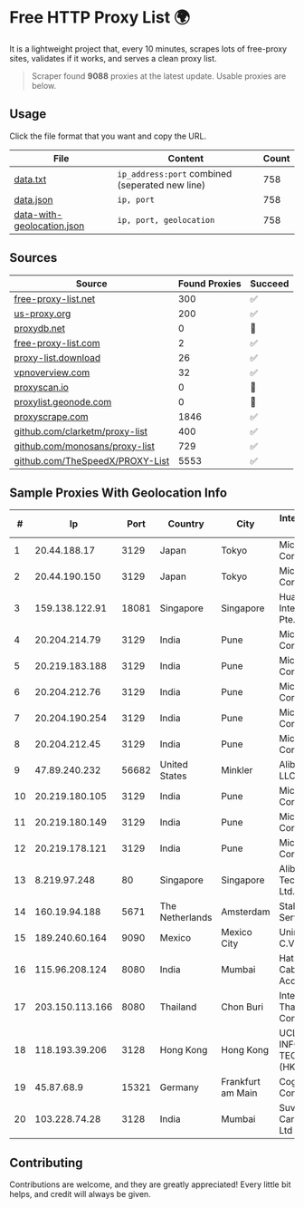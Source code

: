 
# Free HTTP Proxy List 🌍

It is a lightweight project that, every 10 minutes, scrapes lots of free-proxy sites, validates if it works, and serves a clean proxy list.


> Scraper found **9088** proxies at the latest update. Usable proxies are below.

## Usage

Click the file format that you want and copy the URL.


|File|Content|Count|
|----|-------|-----|
|[data.txt](https://raw.githubusercontent.com/themiralay/Proxy-List-World/master/data.txt)|`ip_address:port` combined (seperated new line)|758|
|[data.json](https://raw.githubusercontent.com/themiralay/Proxy-List-World/master/data.json)|`ip, port`|758|
|[data-with-geolocation.json](https://raw.githubusercontent.com/themiralay/Proxy-List-World/master/data-with-geolocation.json)|`ip, port, geolocation`|758|

## Sources

|Source|Found Proxies|Succeed|
|------|-------------|-------|
|[free-proxy-list.net](https://free-proxy-list.net)|300|✅|
|[us-proxy.org](https://www.us-proxy.org)|200|✅|
|[proxydb.net](http://proxydb.net)|0|🚫|
|[free-proxy-list.com](https://free-proxy-list.com/?page=&port=&type%5B%5D=http&type%5B%5D=https&up_time=0&search=Search)|2|✅|
|[proxy-list.download](https://www.proxy-list.download/HTTP)|26|✅|
|[vpnoverview.com](https://vpnoverview.com/privacy/anonymous-browsing/free-proxy-servers)|32|✅|
|[proxyscan.io](https://www.proxyscan.io)|0|🚫|
|[proxylist.geonode.com](https://proxylist.geonode.com/api/proxy-list?limit=300&page=1&sort_by=lastChecked&sort_type=desc&protocols=http,https)|0|🚫|
|[proxyscrape.com](https://api.proxyscrape.com/v2/?request=displayproxies&protocol=http&timeout=10000&country=all&ssl=all&anonymity=all)|1846|✅|
|[github.com/clarketm/proxy-list](https://raw.githubusercontent.com/clarketm/proxy-list/master/proxy-list-raw.txt)|400|✅|
|[github.com/monosans/proxy-list](https://raw.githubusercontent.com/monosans/proxy-list/main/proxies/http.txt)|729|✅|
|[github.com/TheSpeedX/PROXY-List](https://raw.githubusercontent.com/TheSpeedX/PROXY-List/master/http.txt)|5553|✅|


## Sample Proxies With Geolocation Info

|#|Ip|Port|Country|City|Internet Service Provider|
|-|--|----|-------|----|-------------------------|
|1|20.44.188.17|3129|Japan|Tokyo|Microsoft Corporation|
|2|20.44.190.150|3129|Japan|Tokyo|Microsoft Corporation|
|3|159.138.122.91|18081|Singapore|Singapore|Huawei International Pte. LTD|
|4|20.204.214.79|3129|India|Pune|Microsoft Corporation|
|5|20.219.183.188|3129|India|Pune|Microsoft Corporation|
|6|20.204.212.76|3129|India|Pune|Microsoft Corporation|
|7|20.204.190.254|3129|India|Pune|Microsoft Corporation|
|8|20.204.212.45|3129|India|Pune|Microsoft Corporation|
|9|47.89.240.232|56682|United States|Minkler|Alibaba.com LLC|
|10|20.219.180.105|3129|India|Pune|Microsoft Corporation|
|11|20.219.180.149|3129|India|Pune|Microsoft Corporation|
|12|20.219.178.121|3129|India|Pune|Microsoft Corporation|
|13|8.219.97.248|80|Singapore|Singapore|Alibaba (US) Technology Co., Ltd.|
|14|160.19.94.188|5671|The Netherlands|Amsterdam|Stallion Network Services Limited|
|15|189.240.60.164|9090|Mexico|Mexico City|Uninet S.A. de C.V.|
|16|115.96.208.124|8080|India|Mumbai|Hathway IP over Cable Internet Access|
|17|203.150.113.166|8080|Thailand|Chon Buri|Internet Thailand Company Ltd.|
|18|118.193.39.206|3128|Hong Kong|Hong Kong|UCLOUD INFORMATION TECHNOLOGY (HK) LIMITED|
|19|45.87.68.9|15321|Germany|Frankfurt am Main|Cogent Communications|
|20|103.228.74.28|3128|India|Mumbai|Suvan Medi Care Unit Pvt Ltd|



## Contributing

Contributions are welcome, and they are greatly appreciated! Every
little bit helps, and credit will always be given.

